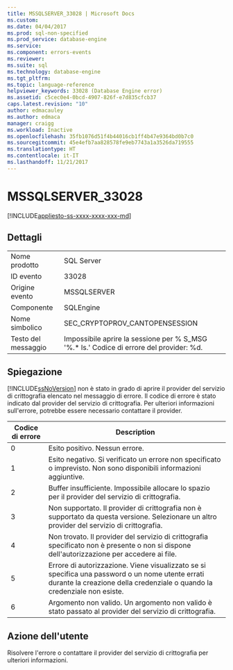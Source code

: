 ```yaml
---
title: MSSQLSERVER_33028 | Microsoft Docs
ms.custom: 
ms.date: 04/04/2017
ms.prod: sql-non-specified
ms.prod_service: database-engine
ms.service: 
ms.component: errors-events
ms.reviewer: 
ms.suite: sql
ms.technology: database-engine
ms.tgt_pltfrm: 
ms.topic: language-reference
helpviewer_keywords: 33028 (Database Engine error)
ms.assetid: c5cec0e4-0bcd-4907-826f-e7d835cfcb37
caps.latest.revision: "10"
author: edmacauley
ms.author: edmaca
manager: craigg
ms.workload: Inactive
ms.openlocfilehash: 35fb1076d51f4b44016cb1ff4b47e9364bd0b7c0
ms.sourcegitcommit: 45e4efb7aa828578fe9eb7743a1a3526da719555
ms.translationtype: HT
ms.contentlocale: it-IT
ms.lasthandoff: 11/21/2017
---
```

# <a name="mssqlserver33028"></a>MSSQLSERVER_33028
[!INCLUDE[appliesto-ss-xxxx-xxxx-xxx-md](../../includes/appliesto-ss-xxxx-xxxx-xxx-md.md)]
  
## <a name="details"></a>Dettagli  
  
|||  
|-|-|  
|Nome prodotto|SQL Server|  
|ID evento|33028|  
|Origine evento|MSSQLSERVER|  
|Componente|SQLEngine|  
|Nome simbolico|SEC_CRYPTOPROV_CANTOPENSESSION|  
|Testo del messaggio|Impossibile aprire la sessione per % S_MSG '%.* ls.' Codice di errore del provider: %d.|  
  
## <a name="explanation"></a>Spiegazione  
[!INCLUDE[ssNoVersion](../../includes/ssnoversion-md.md)] non è stato in grado di aprire il provider del servizio di crittografia elencato nel messaggio di errore. Il codice di errore è stato indicato dal provider del servizio di crittografia. Per ulteriori informazioni sull'errore, potrebbe essere necessario contattare il provider.  
  
|Codice di errore|Description|  
|--------------|---------------|  
|0|Esito positivo. Nessun errore.|  
|1|Esito negativo. Si verificato un errore non specificato o imprevisto. Non sono disponibili informazioni aggiuntive.|  
|2|Buffer insufficiente. Impossibile allocare lo spazio per il provider del servizio di crittografia.|  
|3|Non supportato. Il provider di crittografia non è supportato da questa versione. Selezionare un altro provider del servizio di crittografia.|  
|4|Non trovato. Il provider del servizio di crittografia specificato non è presente o non si dispone dell'autorizzazione per accedere ai file.|  
|5|Errore di autorizzazione. Viene visualizzato se si specifica una password o un nome utente errati durante la creazione della credenziale o quando la credenziale non esiste.|  
|6|Argomento non valido. Un argomento non valido è stato passato al provider del servizio di crittografia.|  
  
## <a name="user-action"></a>Azione dell'utente  
Risolvere l'errore o contattare il provider del servizio di crittografia per ulteriori informazioni.  
  
